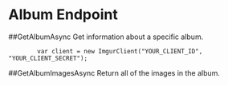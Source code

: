 # Album Endpoint

##GetAlbumAsync
Get information about a specific album.

            var client = new ImgurClient("YOUR_CLIENT_ID", "YOUR_CLIENT_SECRET");
			
##GetAlbumImagesAsync
Return all of the images in the album.
